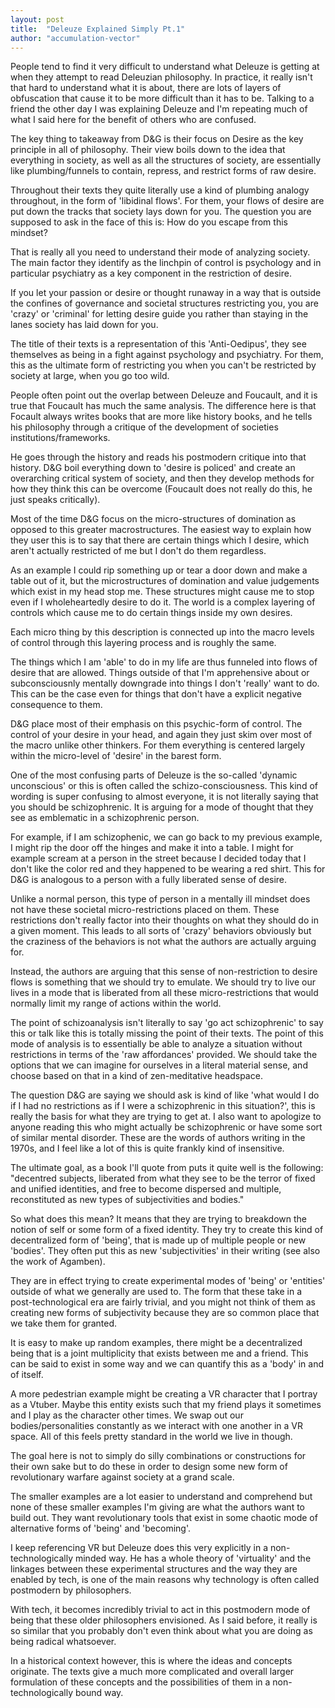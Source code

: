 ```yaml
---
layout: post
title:  "Deleuze Explained Simply Pt.1"
author: "accumulation-vector"
---
```



People tend to find it very difficult to understand what Deleuze is getting at when they attempt to read Deleuzian philosophy. In practice, it really isn't that hard to understand what it is about, there are lots of layers of obfuscation that cause it to be more difficult than it has to be. Talking to a friend the other day I was explaining Deleuze and I'm repeating much of what I said here for the benefit of others who are confused.

The key thing to takeaway from D&G is their focus on Desire as the key principle in all of philosophy. Their view boils down to the idea that everything in society, as well as all the structures of society, are essentially like plumbing/funnels to contain, repress, and restrict forms of raw desire.

Throughout their texts they quite literally use a kind of plumbing analogy throughout, in the form of 'libidinal flows'. For them, your flows of desire are put down the tracks that society lays down for you. The question you are supposed to ask in the face of this is: How do you escape from this mindset?

That is really all you need to understand their mode of analyzing society. The main factor they identify as the linchpin of control is psychology and in particular psychiatry as a key component in the restriction of desire. 

If you let your passion or desire or thought runaway in a way that is outside the confines of governance and societal structures restricting you, you are 'crazy' or 'criminal' for letting desire guide you rather than staying in the lanes society has laid down for you. 

The title of their texts is a representation of this 'Anti-Oedipus', they see themselves as being in a fight against psychology and psychiatry. For them, this as the ultimate form of  restricting you when you can't be restricted by society at large, when you go too wild. 

People often point out the overlap between Deleuze and Foucault, and it is true that  Foucault has much the same analysis. The difference here is that Focault always writes books that are more like history books, and he tells his philosophy through a critique of the development of societies institutions/frameworks. 

He goes through the history and reads his postmodern critique into that history. D&G boil everything down to 'desire is policed' and create an overarching critical system of society, and then they develop methods for how they think this can be overcome (Foucault does not really do this, he just speaks critically).

Most of the time D&G focus on the micro-structures of domination as opposed to this greater macrostructures. The easiest way to explain how they user this is to say that there are certain things which I desire, which aren't actually restricted of me but I don't do them regardless. 

As an example I could rip something up or tear a door down and make a table out of it, but the microstructures of domination and value judgements which exist in my head stop me. These structures might cause me to stop even if I wholeheartedly desire to do it. The world is a complex layering of controls which cause me to do certain things inside my own desires.

Each micro thing by this description is connected up into the macro levels of control through this layering process and is roughly the same.

The things which I am 'able' to do in my life are thus funneled into flows of desire that are allowed. Things outside of that I'm apprehensive about or subconsciousnly mentally downgrade into things I don't 'really' want to do. This can be the case even for things that don't have a explicit negative consequence to them.

D&G place most of their emphasis on this psychic-form of control. The control of your desire in your head, and again they just skim over most of the macro unlike other thinkers. For them everything is centered largely within the micro-level of 'desire' in the barest form.

One of the most confusing parts of Deleuze is the so-called 'dynamic unconscious' or this is often called the schizo-consciousness. This kind of wording is super confusing to almost everyone, it is not literally saying that you should be schizophrenic. It is arguing for a mode of thought that they see as emblematic in a schizophrenic person. 

For example, if I am schizophenic, we can go back to my previous example, I might rip the door off the hinges and make it into a table. I might for example scream at a person in the street because I decided today that I don't like the color red and they happened to be wearing a red shirt. This for D&G is analogous to a person with a fully liberated sense of desire. 

Unlike a normal person, this type of person in a mentally ill mindset does not have these societal micro-restrictions placed on them. These restrictions don't really factor into their thoughts on what they should do in a given moment. This leads to all sorts of 'crazy' behaviors obviously but the craziness of the behaviors is not what the authors are actually arguing for. 

Instead, the authors are arguing that this sense of non-restriction to desire flows is something that we should try to emulate. We should try to live our lives in a mode that is liberated from all these micro-restrictions that would normally limit my range of actions within the world.

The point of schizoanalysis isn't literally to say 'go act schizophrenic' to say this or talk like this is totally missing the point of their texts. The point of this mode of analysis is to essentially be able to analyze a situation without restrictions in terms of the 'raw affordances' provided. We should take the options that we can imagine for ourselves in a literal material sense, and choose based on that in a kind of zen-meditative headspace.

The question D&G are saying we should ask is kind of like 'what would I do if I had no restrictions as if I were a schizophrenic in this situation?', this is really the basis for what they are trying to get at. I also want to apologize to anyone reading this who might actually be schizophrenic or have some sort of similar mental disorder. These are the words of authors writing in the 1970s, and I feel like a lot of this is quite frankly kind of insensitive. 

The ultimate goal, as a book I'll quote from puts it quite well is the following: "decentred subjects, liberated from what they see to be the terror of fixed and unified identities, and free to become dispersed and multiple, reconstituted as new types of subjectivities and bodies."

So what does this mean? It means that they are trying to breakdown the notion of self or some form of a fixed identity. They try to create this kind of decentralized form of 'being', that is made up of multiple people or new 'bodies'. They often put this as new 'subjectivities' in their writing (see also the work of Agamben). 

They are in effect trying to create experimental modes of 'being' or 'entities' outside of what we generally are used to. The form that these take in a post-technological era are fairly trivial, and you might not think of them as creating new forms of subjectivity because they are so common place that we take them for granted.

It is easy to make up random examples, there might be a decentralized being that is a joint multiplicity that exists between me and a friend. This can be said to exist in some way and we can quantify this as a 'body' in and of itself. 

A more pedestrian example might be creating a VR character that I portray as a Vtuber. Maybe this entity exists such that my friend plays it sometimes and I play as the character other times. We swap out our bodies/personalities constantly as we interact with one another in a VR space. All of this feels pretty standard in the world we live in though.

The goal here is not to simply do silly combinations or constructions for their own sake but to do these in order to design some new form of revolutionary warfare against society at a grand scale. 

The smaller examples are a lot easier to understand and comprehend but none of these smaller examples I'm giving are what the authors want to build out. They want revolutionary tools that exist in some chaotic mode of alternative forms of 'being' and 'becoming'.

I keep referencing VR but Deleuze does this very explicitly in a non-technologically minded way. He has a whole theory of 'virtuality' and the linkages between these experimental structures and the way they are enabled by tech, is one of the main reasons why technology is often called postmodern by philosophers.

With tech, it becomes incredibly trivial to act in this postmodern mode of being that these older philosophers envisioned. As I said before, it really is so similar that you probably don't even think about what you are doing as being radical whatsoever.

In a historical context however, this is where the ideas and concepts originate. The texts give a much more complicated and overall larger formulation of these concepts and the possibilities of them in a non-technologically bound way.
